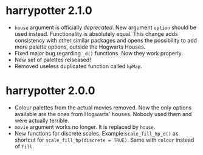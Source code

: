 # harrypotter 2.1.0

* `house` argument is officially *deprecated*. New argument `option` should be used instead. Functionality is absolutely equal. This change adds consistency with other similar packages and opens the possibility to add more palette options, outside the Hogwarts Houses. 
* Fixed major bug regarding `_d()` functions. Now they work properly.
* New set of palettes relseased!
* Removed useless duplicated function called `hpMap`. 

# harrypotter 2.0.0

* Colour palettes from the actual movies removed. Now the only options available are the ones from Hogwarts' houses. Nobody used them and were actually terrible.
* `movie` argument works no longer. It is replaced by `house`.
* New functions for discrete scales. Example:`scale_fill_hp_d()` as shortcut for `scale_fill_hp(discrete = TRUE)`. Same with `colour` instead of `fill`.